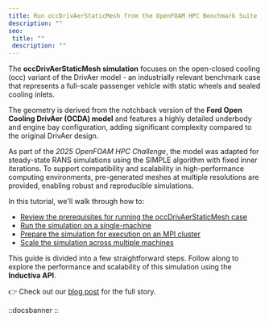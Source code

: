 ```yaml
---
title: Run occDrivAerStaticMesh from the OpenFOAM HPC Benchmark Suite
description: ""
seo:
 title: ""
 description: ""
---
```


The **occDrivAerStaticMesh simulation** focuses on the open-closed cooling (occ) variant of the DrivAer model -
an industrially relevant benchmark case that represents a full-scale passenger vehicle with static wheels and sealed cooling inlets.

The geometry is derived from the notchback version of the **Ford Open Cooling DrivAer (OCDA) model** and features a highly
detailed underbody and engine bay configuration, adding significant complexity compared to the original DrivAer design.

As part of the *2025 OpenFOAM HPC Challenge*, the model was adapted for steady-state
RANS simulations using the SIMPLE algorithm with fixed inner iterations. To support compatibility and scalability in
high-performance computing environments, pre-generated meshes at multiple resolutions are provided, enabling robust and
reproducible simulations.

In this tutorial, we'll walk through how to:
- [Review the prerequisites for running the occDrivAerStaticMesh case](0.section1)
- [Run the simulation on a single-machine](1.section2)
- [Prepare the simulation for execution on an MPI cluster](2.section3)
- [Scale the simulation across multiple machines](3.section4)

This guide is divided into a few straightforward steps. Follow along to explore the performance and scalability of this simulation
using the **Inductiva API**.

👉 Check out our [blog post](https://inductiva.ai/blog/article/from-supercomputer-to-cloud-a-new-era-for-openfoam-simulations) for the full story.

::docsbanner
::

